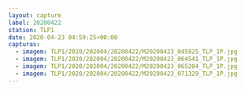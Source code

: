 ```yaml
---
layout: capture
label: 20200422
station: TLP1
date: 2020-04-23 04:59:25+00:00
capturas:
  - imagem: TLP1/2020/202004/20200422/M20200423_045925_TLP_1P.jpg
  - imagem: TLP1/2020/202004/20200422/M20200423_064541_TLP_1P.jpg
  - imagem: TLP1/2020/202004/20200422/M20200423_065204_TLP_1P.jpg
  - imagem: TLP1/2020/202004/20200422/M20200423_071329_TLP_1P.jpg
---
```

